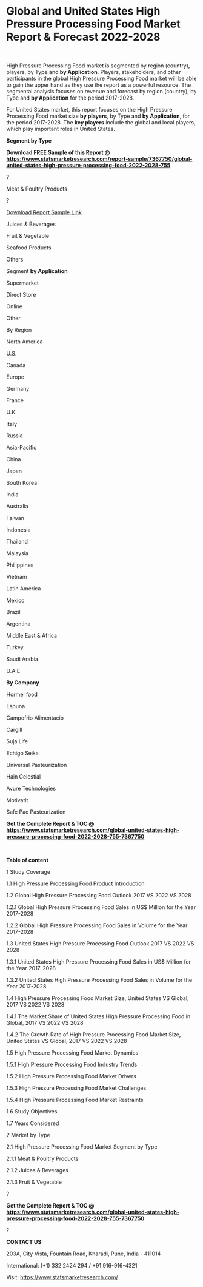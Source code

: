 <h1>Global and United States High Pressure Processing Food Market Report & Forecast 2022-2028</h1><br/><p>High Pressure Processing Food market is segmented by region (country), players, by Type and <strong>by Application</strong>. Players, stakeholders, and other participants in the global High Pressure Processing Food market will be able to gain the upper hand as they use the report as a powerful resource. The segmental analysis focuses on revenue and forecast by region (country), by Type and <strong>by Application</strong> for the period 2017-2028.</p>
 
 
 
 <p>For United States market, this report focuses on the High Pressure Processing Food market size <strong>by players</strong>, by Type and <strong>by Application</strong>, for the period 2017-2028. The <strong>key players</strong> include the global and local players, which play important roles in United States.</p>
 
 
 
 <p><strong>Segment by Type</strong></p>
 
 
 
 <div><b>Download FREE Sample of this Report @ <a href="https://www.statsmarketresearch.com/download-free-sample/7367750/global-united-states-high-pressure-processing-food-2022-2028-755">https://www.statsmarketresearch.com/report-sample/7367750/global-united-states-high-pressure-processing-food-2022-2028-755</a></b></div>
 
 
 
 <p>? </p>
 
 
 
 <p>Meat & Poultry Products</p>
 
 
 
 <p>? </p>
 
 
 
 <p><a href="https://www.statsmarketresearch.com/download-free-sample/7367750/global-united-states-high-pressure-processing-food-2022-2028-755">Download Report Sample Link</a></p>
 
 
 
 <p>Juices & Beverages</p>
 
 
 
 <p>Fruit & Vegetable</p>
 
 
 
 <p>Seafood Products</p>
 
 
 
 <p>Others</p>
 
 
 
 <p>Segment <strong>by Application</strong></p>
 
 
 
 <p>Supermarket</p>
 
 
 
 <p>Direct Store</p>
 
 
 
 <p>Online</p>
 
 
 
 <p>Other</p>
 
 
 
 <p>By Region</p>
 
 
 
 <p>North America</p>
 
 
 
 <p>U.S.</p>
 
 
 
 <p>Canada</p>
 
 
 
 <p>Europe</p>
 
 
 
 <p>Germany</p>
 
 
 
 <p>France</p>
 
 
 
 <p>U.K.</p>
 
 
 
 <p>Italy</p>
 
 
 
 <p>Russia</p>
 
 
 
 <p>Asia-Pacific</p>
 
 
 
 <p>China</p>
 
 
 
 <p>Japan</p>
 
 
 
 <p>South Korea</p>
 
 
 
 <p>India</p>
 
 
 
 <p>Australia</p>
 
 
 
 <p>Taiwan</p>
 
 
 
 <p>Indonesia</p>
 
 
 
 <p>Thailand</p>
 
 
 
 <p>Malaysia</p>
 
 
 
 <p>Philippines</p>
 
 
 
 <p>Vietnam</p>
 
 
 
 <p>Latin America</p>
 
 
 
 <p>Mexico</p>
 
 
 
 <p>Brazil</p>
 
 
 
 <p>Argentina</p>
 
 
 
 <p>Middle East & Africa</p>
 
 
 
 <p>Turkey</p>
 
 
 
 <p>Saudi Arabia</p>
 
 
 
 <p>U.A.E</p>
 
 
 
 <p><strong>By Company</strong></p>
 
 
 
 <p>Hormel food</p>
 
 
 
 <p>Espuna</p>
 
 
 
 <p>Campofrio Alimentacio</p>
 
 
 
 <p>Cargill</p>
 
 
 
 <p>Suja Life</p>
 
 
 
 <p>Echigo Seika</p>
 
 
 
 <p>Universal Pasteurization</p>
 
 
 
 <p>Hain Celestial</p>
 
 
 
 <p>Avure Technologies</p>
 
 
 
 <p>Motivatit</p>
 
 
 
 <p>Safe Pac Pasteurization</p>
 
 
 
 <div><b>Get the Complete Report & TOC @ <a href="https://www.statsmarketresearch.com/global-united-states-high-pressure-processing-food-2022-2028-755-7367750">https://www.statsmarketresearch.com/global-united-states-high-pressure-processing-food-2022-2028-755-7367750</a></b></div>
 
 
 
 <p><br />
 
 <b>Table of content</b></p>
 
 
 
 <p>1 Study Coverage<br />
 
 1.1 High Pressure Processing Food Product Introduction<br />
 
 1.2 Global High Pressure Processing Food Outlook 2017 VS 2022 VS 2028<br />
 
 1.2.1 Global High Pressure Processing Food Sales in US$ Million for the Year 2017-2028<br />
 
 1.2.2 Global High Pressure Processing Food Sales in Volume for the Year 2017-2028<br />
 
 1.3 United States High Pressure Processing Food Outlook 2017 VS 2022 VS 2028<br />
 
 1.3.1 United States High Pressure Processing Food Sales in US$ Million for the Year 2017-2028<br />
 
 1.3.2 United States High Pressure Processing Food Sales in Volume for the Year 2017-2028<br />
 
 1.4 High Pressure Processing Food Market Size, United States VS Global, 2017 VS 2022 VS 2028<br />
 
 1.4.1 The Market Share of United States High Pressure Processing Food in Global, 2017 VS 2022 VS 2028<br />
 
 1.4.2 The Growth Rate of High Pressure Processing Food Market Size, United States VS Global, 2017 VS 2022 VS 2028<br />
 
 1.5 High Pressure Processing Food Market Dynamics<br />
 
 1.5.1 High Pressure Processing Food Industry Trends<br />
 
 1.5.2 High Pressure Processing Food Market Drivers<br />
 
 1.5.3 High Pressure Processing Food Market Challenges<br />
 
 1.5.4 High Pressure Processing Food Market Restraints<br />
 
 1.6 Study Objectives<br />
 
 1.7 Years Considered<br />
 
 2 Market by Type<br />
 
 2.1 High Pressure Processing Food Market Segment by Type<br />
 
 2.1.1 Meat & Poultry Products<br />
 
 2.1.2 Juices & Beverages<br />
 
 2.1.3 Fruit & Vegetable<br />
 
 ? </p>
 
 
 
 <div><b>Get the Complete Report & TOC @ <a href="https://www.statsmarketresearch.com/global-united-states-high-pressure-processing-food-2022-2028-755-7367750">https://www.statsmarketresearch.com/global-united-states-high-pressure-processing-food-2022-2028-755-7367750</a></b></div>
 
 
 
 <p>? </p>
 
 
 
 <p><b>CONTACT US:</b><br />
 
 203A, City Vista, Fountain Road, Kharadi, Pune, India - 411014<br />
 
 International: (+1) 332 2424 294 / +91 916-916-4321<br />
 
 Visit: <a href="https://www.statsmarketresearch.com/">https://www.statsmarketresearch.com/</a></p>
